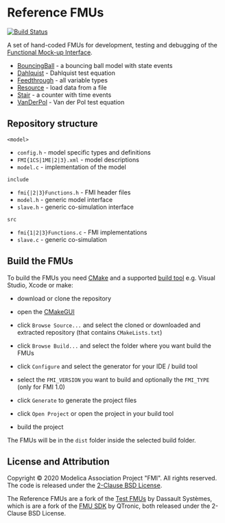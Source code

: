 # Reference FMUs

[![Build Status](https://dev.azure.com/CATIA-Systems/Test-FMUs/_apis/build/status/CATIA-Systems.Test-FMUs?branchName=develop)](https://dev.azure.com/CATIA-Systems/Test-FMUs/_build/latest?definitionId=2&branchName=develop)

A set of hand-coded FMUs for development, testing and debugging of the [Functional Mock-up Interface](https://fmi-standard.org/).

- [BouncingBall](BouncingBall) - a bouncing ball model with state events
- [Dahlquist](Dahlquist) - Dahlquist test equation
- [Feedthrough](Feedthrough) - all variable types
- [Resource](Resource) - load data from a file
- [Stair](Stair) - a counter with time events
- [VanDerPol](VanDerPol) - Van der Pol test equation

## Repository structure

`<model>`
- `config.h` - model specific types and definitions
- `FMI{1CS|1ME|2|3}.xml` - model descriptions
- `model.c` - implementation of the model

`include`
- `fmi{|2|3}Functions.h` - FMI header files
- `model.h` - generic model interface
- `slave.h` - generic co-simulation interface

`src`
- `fmi{1|2|3}Functions.c` - FMI implementations
- `slave.c` - generic co-simulation

## Build the FMUs

To build the FMUs you need [CMake](https://cmake.org/) and a supported [build tool](https://cmake.org/cmake/help/latest/manual/cmake-generators.7.html) e.g. Visual Studio, Xcode or make:

- download or clone the repository

- open the [CMakeGUI](https://cmake.org/runningcmake/)

- click `Browse Source...` and select the cloned or downloaded and extracted repository (that contains `CMakeLists.txt`)

- click `Browse Build...` and select the folder where you want build the FMUs

- click `Configure` and select the generator for your IDE / build tool

- select the `FMI_VERSION` you want to build and optionally the `FMI_TYPE` (only for FMI 1.0)

- click `Generate` to generate the project files

- click `Open Project` or open the project in your build tool

- build the project

The FMUs will be in the `dist` folder inside the selected build folder.

## License and Attribution

Copyright &copy; 2020 Modelica Association Project "FMI".
All rights reserved.
The code is released under the [2-Clause BSD License](LICENSE.txt).

The Reference FMUs are a fork of the [Test FMUs](https://github.com/CATIA-Systems/Test-FMUs) by Dassault Syst&egrave;mes, which is are a fork of the [FMU SDK](https://github.com/qtronic/fmusdk) by QTronic, both released under the 2-Clause BSD License.
